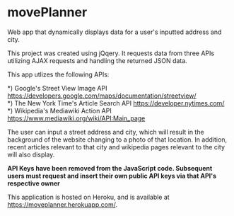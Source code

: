 # movePlanner
Web app that dynamically displays data for a user's inputted address and city.

This project was created using jQqery. It requests data from three APIs utilizing AJAX requests and handling the returned JSON data.

This app utlizes the following APIs:

*) Google's Street View Image API https://developers.google.com/maps/documentation/streetview/<br />
*) The New York Time's Article Search API https://developer.nytimes.com/<br />
*) Wikipedia's Mediawiki Action API https://www.mediawiki.org/wiki/API:Main_page<br />

The user can input a street address and city, which will result in the background of the website changing to a photo of that location. In addition, recent articles relevant to that city and wikipedia pages relevant to the city will also display.

******API Keys have been removed from the JavaScript code. Subsequent users must request and insert their own public API keys via that API's respective owner******

This application is hosted on Heroku, and is available at https://moveplanner.herokuapp.com/.

